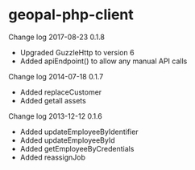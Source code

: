 geopal-php-client
=================

Change log
2017-08-23
0.1.8
* Upgraded GuzzleHttp to version 6
* Added apiEndpoint() to allow any manual API calls

Change log
2014-07-18
0.1.7
* Added replaceCustomer
* Added getall assets


Change log
2013-12-12
0.1.6
* Added updateEmployeeByIdentifier
* Added updateEmployeeById
* Added getEmployeeByCredentials
* Added reassignJob